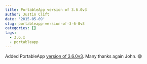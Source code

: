 ```yaml
---
title: PortableApp version of 3.6.0v3
author: Justin Clift
date: '2015-05-09'
slug: portableapp-version-of-3-6-0v3
categories: []
tags:
  - 3.6.x
  - portableapp
---
```

Added PortableApp [version of 3.6.0v3](https://github.com/sqlitebrowser/sqlitebrowser/releases/download/v3.6.0/SQLiteDatabaseBrowserPortable_3.6.0_English.paf.exe).  Many thanks again John. :smile: